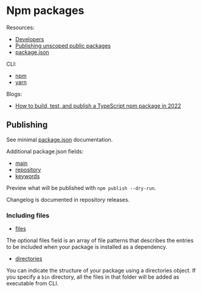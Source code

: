 # Npm packages

Resources:

- [Developers](https://docs.npmjs.com/cli/v7/using-npm/developers#before-publishing-make-sure-your-package-installs-and-works)
- [Publishing unscoped public packages](https://docs.npmjs.com/creating-and-publishing-unscoped-public-packages)
- [package.json](https://docs.npmjs.com/cli/v6/configuring-npm/package-json)

CLI:

- [npm](https://docs.npmjs.com/cli/v7/commands)
- [yarn](https://yarnpkg.com/cli/)

Blogs:

- [How to build, test, and publish a TypeScript npm package in 2022](https://www.strictmode.io/articles/build-test-and-publish-npm-package-2022)

## Publishing

See minimal [package.json](https://docs.npmjs.com/cli/v7/using-npm/developers#the-packagejson-file) documentation.

Additional package.json fields:

- [main](https://docs.npmjs.com/cli/v7/configuring-npm/package-json#main)
- [repository](https://docs.npmjs.com/cli/v7/configuring-npm/package-json#repository)
- [keywords](https://docs.npmjs.com/cli/v7/configuring-npm/package-json#keywords)

Preview what will be published with `npm publish --dry-run`.

Changelog is documented in repository releases.

### Including files

- [files](https://docs.npmjs.com/cli/v6/configuring-npm/package-json#files)

The optional files field is an array of file patterns that describes the entries to be included when your package is
installed as a dependency.

- [directories](https://docs.npmjs.com/cli/v6/configuring-npm/package-json#directories)

You can indicate the structure of your package using a directories object. If you specify a `bin` directory, all the
files in that folder will be added as executable from CLI.

